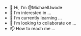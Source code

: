 - 👋 Hi, I’m @MichaelUwode
- 👀 I’m interested in ...
- 🌱 I’m currently learning ...
- 💞️ I’m looking to collaborate on ...
- 📫 How to reach me ...

<!---
MichaelUwode/MichaelUwode is a ✨ special ✨ repository because its `README.md` (this file) appears on your GitHub profile.
You can click the Preview link to take a look at your changes.
--->
